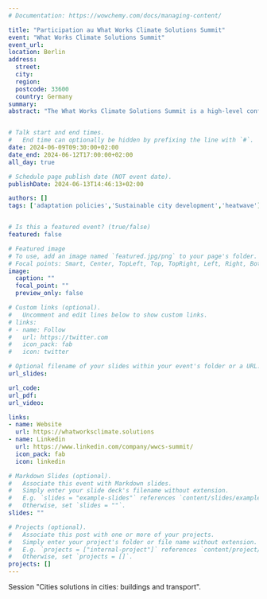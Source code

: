 ```yaml
---
# Documentation: https://wowchemy.com/docs/managing-content/

title: "Participation au What Works Climate Solutions Summit"
event: "What Works Climate Solutions Summit"
event_url:
location: Berlin
address:
  street: 
  city: 
  region:
  postcode: 33600
  country: Germany
summary:  
abstract: "The What Works Climate Solutions Summit is a high-level conference for evidence-based climate policy that will take place June 9–12, 2024. It will promote and catalyze synthetic evidence on climate solutions for upcoming climate change assessments – particularly the IPCC’s 7th Assessment Report ─ as well as other forms of scientific policy advice. To achieve this goal, the Summit brings together leading experts on climate solutions, key institutions curating scientific policy advice on climate change such as science assessment bodies (IPCC, UNEP Emissions Gap etc.) and science academies, evidence synthesis communities (Campbell Collaboration, Cochrane, Collaboration for Environmental Evidence, Evidence Synthesis International, Evidence-based Research Network) as well as policymakers, research funders and other users of evidence/stakeholders."


# Talk start and end times.
#   End time can optionally be hidden by prefixing the line with `#`.
date: 2024-06-09T09:30:00+02:00
date_end: 2024-06-12T17:00:00+02:00
all_day: true

# Schedule page publish date (NOT event date).
publishDate: 2024-06-13T14:46:13+02:00

authors: []
tags: ['adaptation policies','Sustainable city development','heatwave']


# Is this a featured event? (true/false)
featured: false

# Featured image
# To use, add an image named `featured.jpg/png` to your page's folder. 
# Focal points: Smart, Center, TopLeft, Top, TopRight, Left, Right, BottomLeft, Bottom, BottomRight.
image:
  caption: ""
  focal_point: ""
  preview_only: false

# Custom links (optional).
#   Uncomment and edit lines below to show custom links.
# links:
# - name: Follow
#   url: https://twitter.com
#   icon_pack: fab
#   icon: twitter

# Optional filename of your slides within your event's folder or a URL.
url_slides:

url_code:
url_pdf:
url_video:

links:
- name: Website
  url: https://whatworksclimate.solutions
- name: Linkedin
  url: https://www.linkedin.com/company/wwcs-summit/
  icon_pack: fab
  icon: linkedin

# Markdown Slides (optional).
#   Associate this event with Markdown slides.
#   Simply enter your slide deck's filename without extension.
#   E.g. `slides = "example-slides"` references `content/slides/example-slides.md`.
#   Otherwise, set `slides = ""`.
slides: ""

# Projects (optional).
#   Associate this post with one or more of your projects.
#   Simply enter your project's folder or file name without extension.
#   E.g. `projects = ["internal-project"]` references `content/project/deep-learning/index.md`.
#   Otherwise, set `projects = []`.
projects: []
---
```


Session "Cities solutions in cities: buildings and transport".


